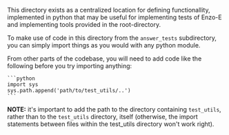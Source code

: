 This directory exists as a centralized location for defining functionallity, implemented in python that may be useful for implementing tests of Enzo-E and implementing tools provided in the root-directory.

To make use of code in this directory from the ``answer_tests`` subdirectory, you can simply import things as you would with any python module.

From other parts of the codebase, you will need to add code like the following before you try importing anything:

    ```python
    import sys
    sys.path.append('path/to/test_utils/..')
    ```

**NOTE:** it's important to add the path to the directory containing ``test_utils``, rather than to the ``test_utils`` directory, itself (otherwise, the import statements between files within the test_utils directory won't work right).